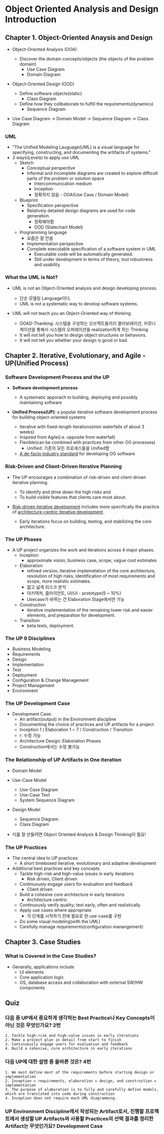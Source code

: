 # Object Oriented Analysis and Design Introduction

## Chapter 1. Object-Oriented Anaysis and Design

- Object-Oriented Analysis (OOA)
  - Discover the domain concepts/objects (the objects of the problem domain)
    - Use Case Diagram
    - Domain Diagram

- Object-Oriented Design (OOD)
  - Define software objects(static)
    - Class Diagram
  - Define how they collbaborate to fulfill the requirements(dynamics)
    - Sequence Diagram
- Use Case Diagram -> Domain Model -> Sequence Diagram -> Class Diagram

### UML

- "The Unified Modeling Lauguage(UML) is a visual language for specifying, constructing, and documenting the artifacts of systems."
- 3 ways(Levels) to apply use UML
  - Sketch
    - Conceptual perspective
    - Informal and incomplete diagrams are created to explore difficult parts of the problem or solution space
      - Intercommunication medium
      - Inception
      - 정확하지 않음 - OOA(Use Case / Domain Model)
  - Blueprint
    - Specification perspective
    - Relatively detailed design diagrams are used for code generation.
      - 정확해야함
      - OOD (Statechart Model)
  - Programming language
    - 요즘은 잘 안씀
    - Implementation perspective
    - Complete executable specification of a software system in UML
      - Executable code will be automatically generated.
      - Still under development in terms of theory, tool robustness and usability.

### What the UML is Not?

- UML is not an Object-Oriented analysis and design developing process.
  - 단순 모델링 Language이다.
  - UML is not a systematic way to develop software systems.

- UML will not teach you an Object-Oriented way of thinking.
  - OOAD-Thanking: 시스템을 구성하는 오브젝트들끼리 콜라보레이션, 커뮤니케이션을 통해서 시스템의 오퍼레이션을 realization하게 하는 Thinking
  - It will not tell you how to design object structures or behaviors.
  - It will not tell you whether your design is good or bad.

## Chapter 2. Iterative, Evolutionary, and Agile - UP(Unified Process)

### Software Development Process and the UP

- **Software development process**
  - A systematic apporach to building, deploying and possibly maintaining software

- **Unified Process(UP)**: a popular iterative software development process for building object-oriented systems
  - Iterative with fixed-length iterations(mini waterfalls of about 3 weeks)
  - Inspired from Agile(i.e. opposite from waterfall)
  - Flexible(can be combined with practices from other OO processes)
    - Unified: 기존의 모든 프로세스들을 Unified함
  - <u>A de-facto industry standard</u> for developing OO software

### Risk-Driven and Client-Driven Iterative Planning

- The UP encourages a combination of risk-driven and client-driven iterative planning.
  - To identify and drive down the high risks and
  - To build visible features that clients care most about.

- <u>Risk-driven iterative development</u> includes more specifically the practice of <u>architecture-centric iterative development</u>.
  - Early iterations focus on building, testing, and stabilizing the core architecture.

### The UP Phases

- A UP project organizes the work and iterations across 4 major phases.
  - Inception
    - approximate vision, business case, scope, vague cost estimates
  - Elaboration
    - refined version, iterative implemetation of the core architecture, resolution of high risks, identification of most requirements and scope, more realistic estimates.
    - 얇고 넓게 리스크 분석
    - 아키텍쳐, 클라이언트, UI/UI - prototype(5 ~ 10%)
    - Usecase가 바뀌는 건 Elaboration Stage에서만 가능
  - Construction
    - iterative implementation of the remaining lower risk and easier elements, and preparation for development.
  - Transition
    - beta tests, deployment.

### The UP 9 Disciplines

- Business Modeling
- Requirements
- Design
- Implementation
- Test
- Deployment
- Configuration & Change Management
- Project Management
- Environment

### The UP Development Case

- Development Case:
  - An artifact(output) in the Environment discipline
  - Documenting the choice of practices and UP artifacts for a project
  - Inception 1 / Elaboration 1 ~ 7 / Construction / Transition 
  - r: 수정 가능
  - Architecture Design: Elaboration Phases
  - Construction에서는 수정 불가능

### The Relationship of UP Artifacts in One iteration

- Domain Model
- Use-Case Model
  - Use-Case Diagram
  - Use-Case Text
  - System Sequence Diagram
- Design Model
  - Sequence Diagram
  - Class Diagram

- 이를 잘 만들려면 Object Oriented Analysis & Design Thinking이 필요!


### The UP Practices
- The central idea to UP practices:
  - A short timeboxed iterative, evolutionary and adaptive development
- Additional best practices and key concepts
  - Tackle high-risk and high-value issues in early iterations
    - Risk driven, Client driven
  - Continuously engage users for evaluation and feedback
    - Client driven
  - Build a cohesive core architecture in early iterations
    - Architecture centric
  - Continuously verify quality; test early, often and realistically
  - Apply use cases where appropriate
    - 각 단계를 시작하기 전에 필요로 한 use-case를 구현
  - Do some visual modeling(with the UML)
  - Carefully manage requirements(configuration manangement)


## Chapter 3. Case Studies

### What is Covered in the Case Studies?

- Genarally, applications include
  - UI elements
  - Core application logic
  - OS, database access and collaboration with external SW/HW components

## Quiz

### 다음 중 UP에서 중요하게 생각하는 Best Practice나 Key Concepts이 아닌 것은 무엇인가요? 2번

```
1. Tackle high-risk and high-value issues in early iterations
2. Make a project plan in detail from start to finish
3. Continuously engage users for evaluation and feedback
4. Build a cohesive, core architecture in early iterations
```

### 다음 UP에 대한 설명 중 올바른 것은? 4번

```
1. We must define most of the requirements before starting design or implementation
2. Inception = requirements, elaboration = design, and construction = implementation
3. The purpose of elaboration is to fully and carefully define models, which are translated into code during construction
4. Inception does not require much UML diagramming.
```

### UP Environment Discipline에서 작성되는 Artifact로서, 진행할 프로젝트에서 생성할 UP Artifacts와 사용할 Practices의 선택 결과를 정리한 Artifact는 무엇인가요? Development Case
